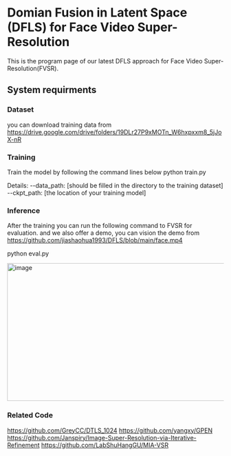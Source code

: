 # Domian Fusion in Latent Space (DFLS) for Face Video Super-Resolution
This is the program page of our latest DFLS approach for Face Video Super-Resolution(FVSR).

## System requirments

### Dataset
you can download training data from https://drive.google.com/drive/folders/19DLr27P9xMOTn_W6hxpxxm8_5jJoX-nR

### Training
Train the model by following the command lines below
python train.py

Details:
--data_path: [should be filled in the directory to the training dataset]
--ckpt_path: [the location of your training model]

### Inference
After the training you can run the following command to FVSR for evaluation.
and we also offer a demo, you can vision the demo from https://github.com/jiashaohua1993/DFLS/blob/main/face.mp4

python eval.py

<img width="557" height="320" alt="image" src="https://github.com/user-attachments/assets/8137d6f7-11f7-44b2-9d12-0231c04b0db8" />


### Related Code
https://github.com/GreyCC/DTLS_1024
https://github.com/yangxy/GPEN
https://github.com/Janspiry/Image-Super-Resolution-via-Iterative-Refinement
https://github.com/LabShuHangGU/MIA-VSR
